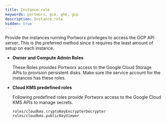 ```yaml
---
title: Instance role
keywords: portworx, gce, gke, gcp
description: Instance role
hidden: true
---
```

Provide the instances running Portworx privileges to access the GCP API server. This is the preferred method since it requires the least amount of setup on each instance.

- **Owner and Compute Admin Roles**

    These Roles provides Portworx access to the Google Cloud Storage APIs to provision persistent disks. Make sure the service account for the instances has these roles.

- **Cloud KMS predefined roles**

    Following predefined roles provide Portworx access to the Google Cloud KMS APIs to manage secrets.

    ```
    roles/cloudkms.cryptoKeyEncrypterDecrypter
    roles/cloudkms.publicKeyViewer
    ```
